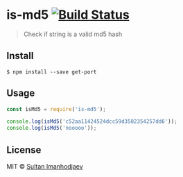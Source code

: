 # is-md5 [![Build Status](https://travis-ci.org/imanhodjaev/is-md5.svg?branch=master)](https://travis-ci.org/imanhodjaev/is-md5)

> Check if string is a valid md5 hash


## Install

```
$ npm install --save get-port
```


## Usage

```js
const isMd5 = require('is-md5');

console.log(isMd5('c52aa11424524dcc59d3502354257dd6'));
console.log(isMd5('nooooo'));
```


## License

MIT © [Sultan Imanhodjaev](http://github.com/imanhodjaev)
